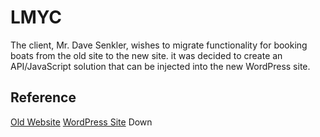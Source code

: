 # LMYC

The client, Mr. Dave Senkler, wishes to migrate functionality for booking boats from the old site to the new site. it was decided to create an API/JavaScript solution that can be injected into the new WordPress site.


## Reference

[Old Website](http://www.lmyc.ca/)
[WordPress Site](http://www.sailwhiterock.com/) Down
